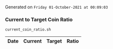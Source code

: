 Generated on `Friday 01-October-2021 at 00:09:03`

### Current to Target Coin Ratio
`current_coin_ratio.sh`

Date|Current|Target|Ratio
---|---|---|---
